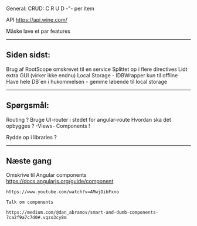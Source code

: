General:
	CRUD:
		C
		R
		U
		D
		-"- per item

API
	https://api.wine.com/

Måske lave et par features



----------------
Siden sidst:
----------------
Brug af RootScope omskrevet til en service
Splittet op i flere directives
Lidt extra GUI (virker ikke endnu)
Local Storage - IDBWrapper
	kun til offline
	Have hele DB´en i hukommelsen - gemme løbende til local storage

----------------
Spørgsmål:
----------------
Routing ?
	Bruge UI-router i stedet for angular-route
	Hvordan ska det opbygges ?
		-Views- Components !

Rydde op i libraries ?

----------------
Næste gang
----------------
Omskrive til Angular components
	https://docs.angularjs.org/guide/component
	
	https://www.youtube.com/watch?v=AMwjDibFxno
	
	Talk om components
	
	https://medium.com/@dan_abramov/smart-and-dumb-components-7ca2f9a7c7d0#.vqzo3cy8m
